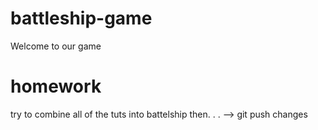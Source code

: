 # battleship-game

Welcome to our game

# homework 
try to combine all of the tuts into battelship 
then. . .
--> git push changes